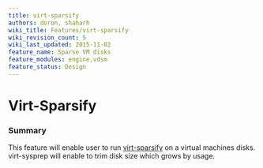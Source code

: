 ```yaml
---
title: virt-sparsify
authors: doron, shaharh
wiki_title: Features/virt-sparsify
wiki_revision_count: 5
wiki_last_updated: 2015-11-02
feature_name: Sparse VM disks
feature_modules: engine,vdsm
feature_status: Design
---
```


# Virt-Sparsify

### Summary

This feature will enable user to run [virt-sparsify](http://libguestfs.org/virt-sparsify.1.html) on a virtual machines disks. virt-sysprep will enable to trim disk size which grows by usage.
